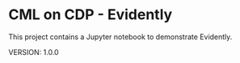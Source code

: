 # CML on CDP - Evidently

This project contains a Jupyter notebook to demonstrate Evidently.

VERSION: 1.0.0

